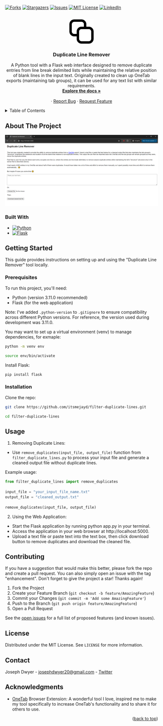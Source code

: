 <a name="readme-top"></a>
<!-- PROJECT SHIELDS -->
<!--
*** I'm using markdown "reference style" links for readability.
*** Reference links are enclosed in brackets [ ] instead of parentheses ( ).
*** See the bottom of this document for the declaration of the reference variables
*** for contributors-url, forks-url, etc. This is an optional, concise syntax you may use.
*** https://www.markdownguide.org/basic-syntax/#reference-style-links
-->
[![Forks][forks-shield]][forks-url]
[![Stargazers][stars-shield]][stars-url]
[![Issues][issues-shield]][issues-url]
[![MIT License][license-shield]][license-url]
[![LinkedIn][linkedin-shield]][linkedin-url]



<!-- PROJECT LOGO -->
<br />
<div align="center">
  <a href="https://github.com/itsmejayd/filter-duplicate-lines">
    <img src="images/logo.png" alt="Logo" width="80" height="80">
  </a>

<h3 align="center">Duplicate Line Remover</h3>

  <p align="center">
    A Python tool with a Flask web interface designed to remove duplicate entries from line break delimited lists while maintaining the relative position of blank lines in the input text. Originally created to clean up OneTab exports (maintaining tab groups), it can be used for any text list with similar requirements.
    <br />
    <a href="https://github.com/itsmejayd/filter-duplicate-lines"><strong>Explore the docs »</strong></a>
    <br />
    <br />
    <!--
    <a href="https://github.com/itsmejayd/filter-duplicate-lines">View Demo</a>
    -->
    ·
    <a href="https://github.com/itsmejayd/filter-duplicate-lines/issues/new?labels=bug&template=bug-report---.md">Report Bug</a>
    ·
    <a href="https://github.com/itsmejayd/filter-duplicate-lines/issues/new?labels=enhancement&template=feature-request---.md">Request Feature</a>
  </p>
</div>



<!-- TABLE OF CONTENTS -->
<details>
  <summary>Table of Contents</summary>
  <ol>
    <li>
      <a href="#about-the-project">About The Project</a>
      <ul>
        <li><a href="#built-with">Built With</a></li>
      </ul>
    </li>
    <li>
      <a href="#getting-started">Getting Started</a>
      <ul>
        <li><a href="#prerequisites">Prerequisites</a></li>
        <li><a href="#installation">Installation</a></li>
      </ul>
    </li>
    <li><a href="#usage">Usage</a></li>
    <li><a href="#contributing">Contributing</a></li>
    <li><a href="#license">License</a></li>
    <li><a href="#contact">Contact</a></li>
    <li><a href="#acknowledgments">Acknowledgments</a></li>
  </ol>
</details>



<!-- ABOUT THE PROJECT -->
## About The Project

[![Product Name Screen Shot][product-screenshot]](https://github.com/itsmejayd/filter-duplicate-lines)



### Built With


* [![Python][Python.org]][Python-url]
* [![Flask][flask.palletsprojects.com]][Flask-url]



<!-- GETTING STARTED -->
## Getting Started

This guide provides instructions on setting up and using the "Duplicate Line Remover" tool locally.

### Prerequisites

To run this project, you'll need:
- Python (version 3.11.0 recommended)
- Flask (for the web application)

Note: I've added `.python-version` to `.gitignore` to ensure compatibility across different Python versions. For reference, the version used during development was 3.11.0.

You may want to set up a virtual environment (venv) to manage dependencies, for exmaple:
```sh
python -m venv env
```
```sh
source env/bin/activate
```

Install Flask:
```sh
pip install flask
```

### Installation

   Clone the repo:
   ```sh
   git clone https://github.com/itsmejayd/filter-duplicate-lines.git
   ```
   ```sh
   cd filter-duplicate-lines
   ```


<!-- USAGE EXAMPLES -->
## Usage

1. Removing Duplicate Lines:
  - Use `remove_duplicates(input_file, output_file)` function from `filter_duplicate_lines.py` to process your input file and generate a cleaned output file without duplicate lines.

  Example usage:
  ```python
  from filter_duplicate_lines import remove_duplicates

  input_file = "your_input_file_name.txt"
  output_file = "cleaned_output.txt"

  remove_duplicates(input_file, output_file)
  ```

2. Using the Web Application:

  - Start the Flask application by running python app.py in your terminal.
  - Access the application in your web browser at http://localhost:5000.
  - Upload a text file or paste text into the text box, then click download button to remove duplicates and download the cleaned file.




<!-- CONTRIBUTING -->
## Contributing

If you have a suggestion that would make this better, please fork the repo and create a pull request. You can also simply open an issue with the tag "enhancement".
Don't forget to give the project a star! Thanks again!

1. Fork the Project
2. Create your Feature Branch (`git checkout -b feature/AmazingFeature`)
3. Commit your Changes (`git commit -m 'Add some AmazingFeature'`)
4. Push to the Branch (`git push origin feature/AmazingFeature`)
5. Open a Pull Request

See the [open issues](https://github.com/itsmejayd/filter-duplicate-lines/issues) for a full list of proposed features (and known issues).



<!-- LICENSE -->
## License

Distributed under the MIT License. See `LICENSE` for more information.



<!-- CONTACT -->
## Contact

Joseph Dwyer - josephdwyer20@gmail.com - [Twitter](https://twitter.com/jdlately)



<!-- ACKNOWLEDGMENTS -->
## Acknowledgments

* [OneTab](https://www.one-tab.com/) Browser Extension: A wonderful tool I love, inspired me to make my tool specifically to increase OneTab's functionality and to share it for others to use.


<p align="right">(<a href="#readme-top">back to top</a>)</p>

<!-- https://www.markdownguide.org/basic-syntax/#reference-style-links -->
[forks-shield]: https://img.shields.io/github/forks/itsmejayd/filter-duplicate-lines.svg?style=for-the-badge
[forks-url]: https://github.com/itsmejayd/filter-duplicate-lines/network/members
[stars-shield]: https://img.shields.io/github/stars/itsmejayd/filter-duplicate-lines.svg?style=for-the-badge
[stars-url]: https://github.com/itsmejayd/filter-duplicate-lines/stargazers
[issues-shield]: https://img.shields.io/github/issues/itsmejayd/filter-duplicate-lines.svg?style=for-the-badge
[issues-url]: https://github.com/itsmejayd/filter-duplicate-lines/issues
[license-shield]: https://img.shields.io/github/license/itsmejayd/filter-duplicate-lines.svg?style=for-the-badge
[license-url]: https://github.com/itsmejayd/filter-duplicate-lines/blob/master/LICENSE.txt
[linkedin-shield]: https://img.shields.io/badge/-LinkedIn-black.svg?style=for-the-badge&logo=linkedin&colorB=555
[linkedin-url]: https://linkedin.com/in/josephdwyer20
[product-screenshot]: images/flask_web_app.png
[Python.org]: https://img.shields.io/badge/Python-FFD43B?style=for-the-badge&logo=python&logoColor=blue
[Python-url]: https://www.python.org/
[Flask.palletsprojects.com]: https://img.shields.io/badge/Flask-000000?style=for-the-badge&logo=flask&logoColor=white
[Flask-url]: https://flask.palletsprojects.com/en/3.0.x/
